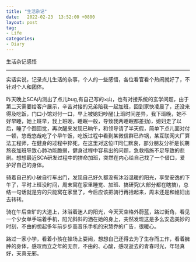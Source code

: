 ```yaml
---
title: "生活杂记"
date:   2022-02-23  13:52:00 +0800
layout: post
tag:
- Life
categories:
- Diary
---
```


生活杂记感悟

------
实话实说，记录点儿生活的杂事，个人的一些感悟，各位看官看个热闹就好了，不针对个人和团体。

昨天晚上SCA内测出了点儿bug,有自己写的×山，也有对接系统的玄学问题，由于第二天需要给客户展示，辛苦对接的兄弟陪我一起加班，回到家快凌晨了，还没来得及吃饭，门口小馆对付一口，早上被媳妇吵醒(上班时间差异，我下班晚，她不好早睡，她上班早，我上班晚，睡眠一般，导致我两睡眠都差劲)，媳妇走了以后，睡了个囫囵觉，再次醒来发现已晌午，和领导请了半天假，简单下点儿面对付一顿，悠哉悠哉吃了个早午饭，吃饭过程中看到某微信群已炸锅，某互联网大厂算法工程师，在健身的过程中猝死，在这里对这位IT同仁默哀，部分朋友分析是长期熬夜加班导致心肺功能脆弱，健身过程中容易出的问题，急救措施不足导致的悲剧。想想最近SCA研发过程中的拼命加班，突然在内心给自己找了一个借口，爱护好自己的身体。

骑着自己的小破自行车出门，发现自己好久都没有沐浴温暖的阳光，享受安逸的下午了，平时上班没时间，周末窝在家里睡觉、加班、搞研究(大部分都在瞎搞)，总结一句话就是穷的只能窝在家里了，今后应该把骑行再拾起来，周末还是和媳妇出去转转。

骑在午后空旷的大道上，沐浴着迷人的阳光，今天天空格外蔚蓝，路过街角，看见一个少女单手端着手机，阳光斜斜的洒在她的身上，突然发现这是多么安逸美妙的时刻，不由的想起多年前步步高音乐手机的宋慧乔的广告，很暖心。

路过一家小学，看着小孩在操场上耍闹，想想自己还得去为了生存而工作，看着臃肿的身体，感叹而立之年的无奈，不由的、心酸，感叹逝去的青春时光，年轻真好，天真无邪。